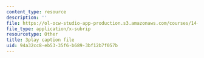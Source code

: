 ```yaml
---
content_type: resource
description: ''
file: https://ol-ocw-studio-app-production.s3.amazonaws.com/courses/14-13-psychology-and-economics-spring-2020/94a32cc8eb5335f6b6893bf12b7f057b_qk0mVzI1L78.srt
file_type: application/x-subrip
resourcetype: Other
title: 3play caption file
uid: 94a32cc8-eb53-35f6-b689-3bf12b7f057b
---
```

